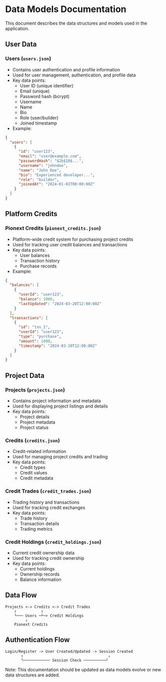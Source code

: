 # Data Models Documentation

This document describes the data structures and models used in the application.

## User Data

### Users (`users.json`)
- Contains user authentication and profile information
- Used for user management, authentication, and profile data
- Key data points:
  - User ID (unique identifier)
  - Email (unique)
  - Password hash (bcrypt)
  - Username
  - Name
  - Bio
  - Role (user/builder)
  - Joined timestamp
- Example:
```json
{
  "users": [
    {
      "id": "user123",
      "email": "user@example.com",
      "passwordHash": "$2b$10$...",
      "username": "johndoe",
      "name": "John Doe",
      "bio": "Experienced developer...",
      "role": "builder",
      "joinedAt": "2024-01-01T00:00:00Z"
    }
  ]
}
```

## Platform Credits

### Pionext Credits (`pionext_credits.json`)
- Platform-wide credit system for purchasing project credits
- Used for tracking user credit balances and transactions
- Key data points:
  - User balances
  - Transaction history
  - Purchase records
- Example:
```json
{
  "balances": [
    {
      "userId": "user123",
      "balance": 1000,
      "lastUpdated": "2024-03-20T12:00:00Z"
    }
  ],
  "transactions": [
    {
      "id": "txn_1",
      "userId": "user123",
      "type": "purchase",
      "amount": 1000,
      "timestamp": "2024-03-20T12:00:00Z"
    }
  ]
}
```

## Project Data

### Projects (`projects.json`)
- Contains project information and metadata
- Used for displaying project listings and details
- Key data points:
  - Project details
  - Project metadata
  - Project status

### Credits (`credits.json`)
- Credit-related information
- Used for managing project credits and trading
- Key data points:
  - Credit types
  - Credit values
  - Credit metadata

### Credit Trades (`credit_trades.json`)
- Trading history and transactions
- Used for tracking credit exchanges
- Key data points:
  - Trade history
  - Transaction details
  - Trading metrics

### Credit Holdings (`credit_holdings.json`)
- Current credit ownership data
- Used for tracking credit ownership
- Key data points:
  - Current holdings
  - Ownership records
  - Balance information

## Data Flow

```
Projects <-> Credits <-> Credit Trades
    ↑           ↑
    └─── Users ─┴─> Credit Holdings
         ↓
    Pionext Credits
```

## Authentication Flow

```
Login/Register -> User Created/Updated -> Session Created
       ↑                                      ↓
       └──────────── Session Check ──────────┘
```

Note: This documentation should be updated as data models evolve or new data structures are added.